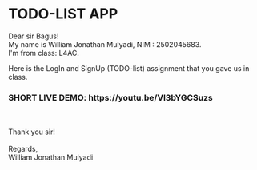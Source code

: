 <h1>TODO-LIST APP</h1>

Dear sir Bagus!<br>
My name is William Jonathan Mulyadi, NIM : 2502045683.<br>
I'm from class: L4AC.<br>

Here is the LogIn and SignUp (TODO-list) assignment that you gave us in class.<br>

<h3>SHORT LIVE DEMO: https://youtu.be/Vl3bYGCSuzs <br></h3>


<br><br>
Thank you sir!
<br><br>
Regards,<br>
William Jonathan Mulyadi
